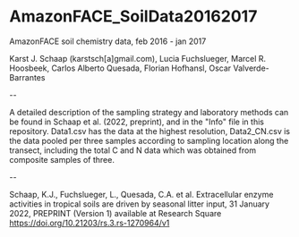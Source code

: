 # AmazonFACE_SoilData20162017
AmazonFACE soil chemistry data, feb 2016 - jan 2017

Karst J. Schaap (karstsch[a]gmail.com), Lucia Fuchslueger, Marcel R. Hoosbeek, Carlos Alberto Quesada, Florian Hofhansl, Oscar Valverde-Barrantes

--

A detailed description of the sampling strategy and laboratory methods can be found in Schaap et al. (2022, preprint), and in the "Info" file in this repository. Data1.csv has the data at the highest resolution, Data2_CN.csv is the data pooled per three samples according to sampling location along the transect, including the total C and N data which was obtained from composite samples of three. 

--

Schaap, K.J., Fuchslueger, L., Quesada, C.A. et al. Extracellular enzyme activities in tropical soils are driven by seasonal litter input, 31 January 2022, PREPRINT (Version 1) available at Research Square https://doi.org/10.21203/rs.3.rs-1270964/v1
